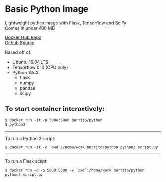 Basic Python Image
=====
Lightweight python image with Flask, Tensorflow and SciPy  
Comes in under 400 MB

[Docker Hub Repo](https://hub.docker.com/r/burrito/python/)  
[Github Source](https://github.com/ajay-d/docker-python)

Based off of:
* Ubuntu 16.04 LTS
* Tensorflow 0.10 (CPU only)
* Python 3.5.2
   * flask
   * numpy
   * pandas
   * scipy


To start container interactively:
-----
```
$ docker run -it -p 5000:5000 burrito/python
$ python3
```
---
To run a Python 3 script:
```
$ docker run -it -v `pwd`:/home/work burrito/python python3 script.py
```
---
To run a Flask script:
```
$ docker run -d -p 5000:5000 -v `pwd`:/home/work burrito/python python3 script.py
```